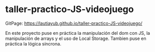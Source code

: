 # taller-practico-JS-videojuego
GitPage:
https://lautiayub.github.io/taller-practico-JS-videojuego/

En este proyecto puse en práctica la manipulación del dom con JS, la manipulación de arrays y el uso de Local Storage. Tambien puse en práctica la lógica síncrona.
